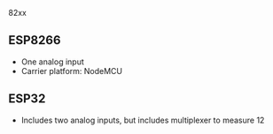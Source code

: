82xx

## ESP8266

- One analog input
- Carrier platform: NodeMCU

## ESP32

- Includes two analog inputs, but includes multiplexer to measure 12



